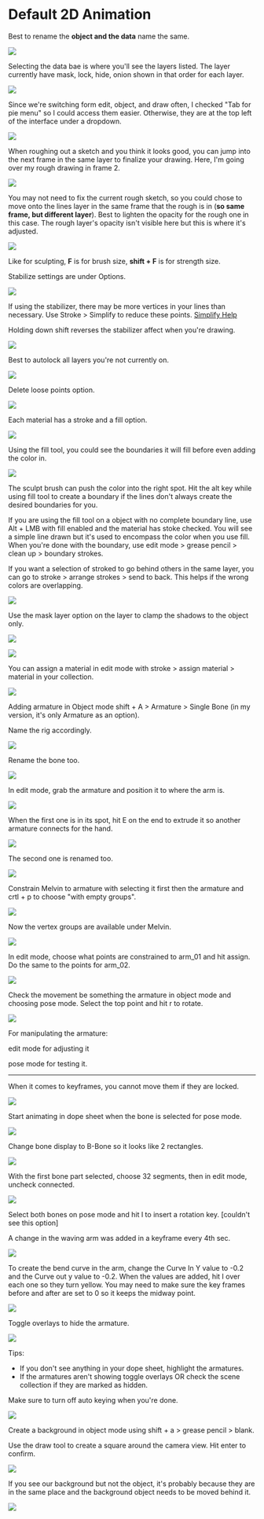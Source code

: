 # Default 2D Animation

Best to rename the **object and the data** name the same.

![](../../../.gitbook/assets/image%20%28103%29.png)

Selecting the data bae is where you'll see the layers listed. The layer currently have mask, lock, hide, onion shown in that order for each layer.

![](../../../.gitbook/assets/image%20%28100%29.png)

Since we're switching form edit, object, and draw often, I checked "Tab for pie menu" so I could access them easier. Otherwise, they are at the top left of the interface under a dropdown.

![](../../../.gitbook/assets/image%20%28101%29.png)

When roughing out a sketch and you think it looks good, you can jump into the next frame in the same layer to finalize your drawing. Here, I'm going over my rough drawing in frame 2.

![](../../../.gitbook/assets/image%20%28104%29.png)

You may not need to fix the current rough sketch, so you could chose to move onto the lines layer in the same frame that the rough is in \(**so same frame, but different layer**\). Best to lighten the opacity for the rough one in this case. The rough layer's opacity isn't visible here but this is where it's adjusted.

![](../../../.gitbook/assets/image%20%28102%29.png)

Like for sculpting, **F** is for brush size, **shift + F** is for strength size.

Stabilize settings are under Options.

![](../../../.gitbook/assets/image%20%28109%29.png)

If using the stabilizer, there may be more vertices in your lines than necessary. Use Stroke &gt; Simplify to reduce these points. [Simplify Help](https://docs.blender.org/manual/en/latest/grease_pencil/modes/edit/stroke_menu.html#simplify)

Holding down shift reverses the stabilizer affect when you're drawing.

![](../../../.gitbook/assets/image%20%28110%29.png)

Best to autolock all layers you're not currently on.

![](../../../.gitbook/assets/image%20%28111%29.png)

Delete loose points option.

![](../../../.gitbook/assets/image%20%28107%29.png)

Each material has a stroke and a fill option.

![](../../../.gitbook/assets/image%20%28108%29.png)

Using the fill tool, you could see the boundaries it will fill before even adding the color in.

![](../../../.gitbook/assets/image%20%28106%29.png)

The sculpt brush can push the color into the right spot. Hit the alt key while using fill tool to create a boundary if the lines don't always create the desired boundaries for you.



If you are using the fill tool on a object with no complete boundary line, use Alt + LMB with fill enabled and the material has stoke checked. You will see a simple line drawn but it's used to encompass the color when you use fill. When you're done with the boundary, use edit mode &gt; grease pencil &gt; clean up &gt; boundary strokes.



If you want a selection of stroked to go behind others in the same layer, you can go to stroke &gt; arrange strokes &gt; send to back. This helps if the wrong colors are overlapping.

![](../../../.gitbook/assets/image%20%28105%29.png)

Use the mask layer option on the layer to clamp the shadows to the object only.

![](../../../.gitbook/assets/image%20%28112%29.png)

![](../../../.gitbook/assets/image%20%28120%29.png)

You can assign a material in edit mode with stroke &gt; assign material &gt; material in your collection.

![](../../../.gitbook/assets/image%20%28113%29.png)

Adding armature in Object mode shift + A &gt; Armature &gt; Single Bone \(in my version, it's only Armature as an option\).

Name the rig accordingly.

![](../../../.gitbook/assets/image%20%28121%29.png)

Rename the bone too.

![](../../../.gitbook/assets/image%20%28118%29.png)

In edit mode, grab the armature and position it to where the arm is.

![](../../../.gitbook/assets/image%20%28123%29.png)

When the first one is in its spot, hit E on the end to extrude it so another armature connects for the hand.

![](../../../.gitbook/assets/image%20%28117%29.png)

The second one is renamed too.

![](../../../.gitbook/assets/image%20%28119%29.png)

Constrain Melvin to armature with selecting it first then the armature and crtl + p to choose "with empty groups".

![](../../../.gitbook/assets/image%20%28122%29.png)

Now the vertex groups are available under Melvin.

![](../../../.gitbook/assets/image%20%28115%29.png)

In edit mode, choose what points are constrained to arm\_01 and hit assign. Do the same to the points for arm\_02.

![](../../../.gitbook/assets/image%20%28125%29.png)

Check the movement be something the armature in object mode and choosing pose mode. Select the top point and hit r to rotate.

![](../../../.gitbook/assets/image%20%28116%29.png)

For manipulating the armature:

edit mode for adjusting it

pose mode for testing it.

----

When it comes to keyframes, you cannot move them if they are locked.

![](../../../.gitbook/assets/image%20%28129%29.png)

Start animating in dope sheet when the bone is selected for pose mode.

![](../../../.gitbook/assets/image%20%28127%29.png)

Change bone display to B-Bone so it looks like 2 rectangles.

![](../../../.gitbook/assets/image%20%28128%29.png)

With the first bone part selected, choose 32 segments, then in edit mode, uncheck connected.

![](../../../.gitbook/assets/image%20%28126%29.png)

Select both bones on pose mode and hit I to insert a rotation key. \[couldn't see this option\]

A change in the waving arm was added in a keyframe every 4th sec.

![](../../../.gitbook/assets/image%20%28132%29.png)

To create the bend curve in the arm, change the Curve In Y value to -0.2 and the Curve out y value to -0.2. When the values are added, hit I over each one so they turn yellow. You may need to make sure the key frames before and after are set to 0 so it keeps the midway point.

![](../../../.gitbook/assets/image%20%28131%29.png)

Toggle overlays to hide the armature.

![](../../../.gitbook/assets/image%20%28133%29.png)



Tips:

* If you don't see anything in your dope sheet, highlight the armatures.
* If the armatures aren't showing toggle overlays OR check the scene collection if they are marked as hidden.

Make sure to turn off auto keying when you're done.

![](../../../.gitbook/assets/image%20%28135%29.png)



Create a background in object mode using shift + a &gt; grease pencil &gt; blank.

Use the draw tool to create a square around the camera view. Hit enter to confirm.

![](../../../.gitbook/assets/image%20%28136%29.png)

If you see our background but not the object, it's probably because they are in the same place and the background object needs to be moved behind it.

![](../../../.gitbook/assets/image%20%28134%29.png)

